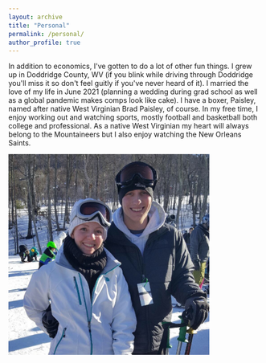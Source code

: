 ```yaml
---
layout: archive
title: "Personal"
permalink: /personal/
author_profile: true
---
```


In addition to economics, I've gotten to do a lot of other fun things. I grew up in Doddridge County, WV (if you blink while driving through Doddridge you'll miss it so don't feel guitly if you've never heard of it). I married the love of my life in June 2021 (planning a wedding during grad school as well as a global pandemic makes comps look like cake). I have a boxer, Paisley, named after native West Virginian Brad Paisley, of course. In my free time, I enjoy working out and watching sports, mostly football and basketball both college and professional. As a native West Virginian my heart will always belong to the Mountaineers but I also enjoy watching the New Orleans Saints. 

<img src="/images/1C18BE0A-5565-4524-AC09-E87D7E030D78.jpeg" width="400" />
